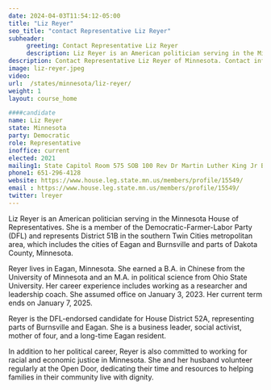 ```yaml
---
date: 2024-04-03T11:54:12-05:00
title: "Liz Reyer"
seo_title: "contact Representative Liz Reyer"
subheader:
     greeting: Contact Representative Liz Reyer
     description: Liz Reyer is an American politician serving in the Minnesota House of Representatives. She is a member of the Democratic-Farmer-Labor Party (DFL) and represents District 51B in the southern Twin Cities metropolitan area, which includes the cities of Eagan and Burnsville and parts of Dakota County, Minnesota.
description: Contact Representative Liz Reyer of Minnesota. Contact information for Liz Reyer includes email address, phone number, and mailing address.
image: liz-reyer.jpeg
video:
url:  /states/minnesota/liz-reyer/
weight: 1
layout: course_home

####candidate
name: Liz Reyer
state: Minnesota
party: Democratic
role: Representative
inoffice: current
elected: 2021
mailing1: State Capitol Room 575 SOB 100 Rev Dr Martin Luther King Jr Blvd St. Paul, MN 55155-1298
phone1: 651-296-4128
website: https://www.house.leg.state.mn.us/members/profile/15549/
email : https://www.house.leg.state.mn.us/members/profile/15549/
twitter: lreyer
---
```


Liz Reyer is an American politician serving in the Minnesota House of Representatives. She is a member of the Democratic-Farmer-Labor Party (DFL) and represents District 51B in the southern Twin Cities metropolitan area, which includes the cities of Eagan and Burnsville and parts of Dakota County, Minnesota.

Reyer lives in Eagan, Minnesota. She earned a B.A. in Chinese from the University of Minnesota and an M.A. in political science from Ohio State University. Her career experience includes working as a researcher and leadership coach. She assumed office on January 3, 2023. Her current term ends on January 7, 2025.

Reyer is the DFL-endorsed candidate for House District 52A, representing parts of Burnsville and Eagan. She is a business leader, social activist, mother of four, and a long-time Eagan resident.

In addition to her political career, Reyer is also committed to working for racial and economic justice in Minnesota. She and her husband volunteer regularly at the Open Door, dedicating their time and resources to helping families in their community live with dignity.
